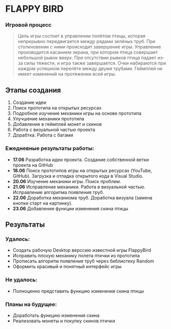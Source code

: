 # FLAPPY BIRD #

### Игровой процесс
  > Цель игры состоит в управлении полётом птицы, которая непрерывно передвигается между рядами зелёных труб. При столкновении с ними происходит завершение игры. Управление производится касанием экрана, при котором птица совершает небольшой рывок вверх. При отсутствии рывков птица падает из-за силы тяжести, и игра также завершается. Очки набираются при каждом успешном перелёте между двумя трубами. Геймплей не имеет изменений на протяжении всей игры.

## Этапы создания

1. Создание идеи
2. Поиск прототипа на открытых ресурсах
3. Подробное изучение механики игры на основе прототипа
4. Улучшение механики прототипа
5. Добавление в геймплей монет и скинов
6. Работа с визуальной частью проекта 
7. Дорабтка. Работа с багами

### Ежедневные результаты работы:

- **17.06** Разработка идеи проекта. Создание собственной ветки проекта на GitHub
- **18.06** Поиск прототипов игры на открытых ресурсах (YouTube, GitHub). Загрузка и отладка открытого кода в Visual Studio. 
- **20.06** Изучение механики игры. Поиск проблем.
- **21.06** Исправление механики. Работа в визуальной частью. Исправление алгоритма появления труб.
- **22.06** Доработка механизма труб. Доработка визуала (замена кнопки старт на картинку).
- **23.06** Добавление функции изменения скина птицы

## Результаты
### Удалось:
- Создать рабочую Desktop верссию известной игры FlappyBird
- Исправить плохую механику полета птички из прототипа
- Прописать алгоритм появления труб через библиотеку Random
- Оформить красивый и понятный интерфейс игры

### Не удалось:
- Полноценно представить функцию изменения скина птицы

### Планы на будущее:
- Доработать функцию изменения скина
- Реализовать монеты и покупку скинов птички



